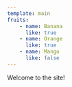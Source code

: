 ```yaml
---
template: main
fruits:
    - name: Banana
      like: true
    - name: Orange
      like: true
    - name: Mango
      like: false
---
```


Welcome to the site!
